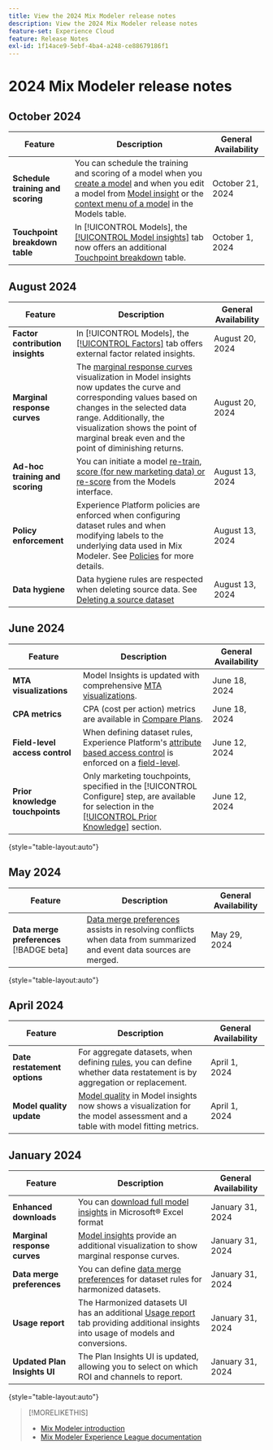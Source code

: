 ```yaml
---
title: View the 2024 Mix Modeler release notes
description: View the 2024 Mix Modeler release notes
feature-set: Experience Cloud
feature: Release Notes
exl-id: 1f14ace9-5ebf-4ba4-a248-ce88679186f1
---
```

# 2024 Mix Modeler release notes

## October 2024

| Feature | Description | General Availability |
|---|---|---|
| **Schedule training and scoring** | You can schedule the training and scoring of a model when you [create a model](/help/models/create.md#schedule) and when you edit a model from [Model insight](/help/models/insights.md#edit) or the [context menu of a model](/help/models/overview.md#edit) in the Models table. | October 21, 2024 |
| **Touchpoint breakdown table** | In [!UICONTROL Models], the [[!UICONTROL Model insights]](/help/models/insights.md#factors) tab now offers an additional [Touchpoint breakdown](../models/insights.md#touchpoint-breakdown) table. | October 1, 2024 |

## August 2024

| Feature | Description | General Availability |
|---|---|---|
| **Factor contribution insights** | In [!UICONTROL Models], the [[!UICONTROL Factors]](/help/models/insights.md#factors) tab offers external factor related insights. | August 20, 2024 |
| **Marginal response curves** | The [marginal response curves](/help/models/insights.md#model-insights-1) visualization in Model insights now updates the curve and corresponding values based on changes in the selected data range. Additionally, the visualization shows the point of marginal break even and the point of diminishing returns. | August 20, 2024 |
| **Ad-hoc training and scoring** | You can initiate a model [re-train](/help/models/overview.md#re-train), [score (for new marketing data) or re-score](/help/models/overview.md#score-or-re-score) from the Models interface. | August 13, 2024 | 
| **Policy enforcement** | Experience Platform policies are enforced when configuring dataset rules and when modifying labels to the underlying data used in Mix Modeler. See [Policies](../data-governance/policies.md) for more details. | August 13, 2024 |
| **Data hygiene** | Data hygiene rules are respected when deleting source data. See [Deleting a source dataset](../harmonize-data/dataset-rules.md#delete-a-source-dataset) | August 13, 2024 |

## June 2024

| Feature | Description | General Availability |
|---|---|---|
| **MTA visualizations** | Model Insights is updated with comprehensive [MTA visualizations](../models/insights.md#attribution). | June 18, 2024 |
| **CPA metrics** | CPA (cost per action) metrics are available in [Compare Plans](../plans/compare.md). | June 18, 2024 |
| **Field-level access control** | When defining dataset rules, Experience Platform's [attribute based access control](https://experienceleague.adobe.com/en/docs/experience-platform/access-control/abac/overview) is enforced on a [field-level](../harmonize-data/dataset-rules.md#field-level-access-control). | June 12, 2024 |
| **Prior knowledge touchpoints** | Only marketing touchpoints, specified in the [!UICONTROL Configure] step, are available for selection in the [[!UICONTROL Prior Knowledge]](../models/create.md) section. | June 12, 2024 |

{style="table-layout:auto"}

## May 2024

| Feature | Description | General Availability |
|---|---|---|
| **Data merge preferences** [!BADGE beta]| [Data merge preferences](../harmonize-data/dataset-rules.md#data-merge-preferences) assists in resolving conflicts when data from summarized and event data sources are merged. | May 29, 2024 | 

{style="table-layout:auto"}




## April 2024

| Feature | Description | General Availability |
|---|---|---|
| **Date restatement options** | For aggregate datasets, when defining [rules](../harmonize-data/dataset-rules.md), you can define whether data restatement is by aggregation or replacement. | April 1, 2024 | 
| **Model quality update** | [Model quality](/help/models/insights.md) in Model insights now shows a visualization for the model assessment and a table with model fitting metrics. | April 1, 2024 |


## January 2024 

| Feature | Description | General Availability |
|---|---|---|
| **Enhanced downloads** | You can [download full model insights](../models/insights.md) in Microsoft&reg; Excel format | January 31, 2024 |
| **Marginal response curves** | [Model insights](../models/insights.md) provide an additional visualization to show marginal response curves. | January 31, 2024 |
| **Data merge preferences** | You can define [data merge preferences](../harmonize-data/dataset-rules.md#data-merge-preferences) for dataset rules for harmonized datasets. | January 31, 2024 | 
| **Usage report**| The Harmonized datasets UI has an additional [Usage report](../harmonize-data/usage-report.md) tab providing additional insights into usage of models and conversions.  | January 31, 2024 |
| **Updated Plan Insights UI** | The Plan Insights UI is updated, allowing you to select on which ROI and channels to report. | January 31, 2024 |

{style="table-layout:auto"}


>[!MORELIKETHIS]
>
>* [Mix Modeler introduction](https://business.adobe.com/products/experience-platform/planning-and-measurement.html)
>* [Mix Modeler Experience League documentation](https://experienceleague.adobe.com/en/docs/mix-modeler)
